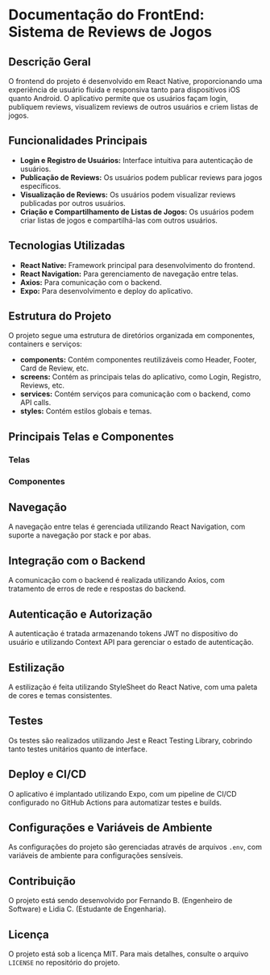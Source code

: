# Documentação do FrontEnd: Sistema de Reviews de Jogos

## Descrição Geral

O frontend do projeto é desenvolvido em React Native, proporcionando uma experiência de usuário fluida e responsiva tanto para dispositivos iOS quanto Android. O aplicativo permite que os usuários façam login, publiquem reviews, visualizem reviews de outros usuários e criem listas de jogos.

## Funcionalidades Principais

- **Login e Registro de Usuários:** Interface intuitiva para autenticação de usuários.
- **Publicação de Reviews:** Os usuários podem publicar reviews para jogos específicos.
- **Visualização de Reviews:** Os usuários podem visualizar reviews publicadas por outros usuários.
- **Criação e Compartilhamento de Listas de Jogos:** Os usuários podem criar listas de jogos e compartilhá-las com outros usuários.

## Tecnologias Utilizadas

- **React Native:** Framework principal para desenvolvimento do frontend.
- **React Navigation:** Para gerenciamento de navegação entre telas.
- **Axios:** Para comunicação com o backend.
- **Expo:** Para desenvolvimento e deploy do aplicativo.

## Estrutura do Projeto

O projeto segue uma estrutura de diretórios organizada em componentes, containers e serviços:

- **components:** Contém componentes reutilizáveis como Header, Footer, Card de Review, etc.
- **screens:** Contém as principais telas do aplicativo, como Login, Registro, Reviews, etc.
- **services:** Contém serviços para comunicação com o backend, como API calls.
- **styles:** Contém estilos globais e temas.

## Principais Telas e Componentes

### Telas


### Componentes

## Navegação

A navegação entre telas é gerenciada utilizando React Navigation, com suporte a navegação por stack e por abas.

## Integração com o Backend

A comunicação com o backend é realizada utilizando Axios, com tratamento de erros de rede e respostas do backend.

## Autenticação e Autorização

A autenticação é tratada armazenando tokens JWT no dispositivo do usuário e utilizando Context API para gerenciar o estado de autenticação.

## Estilização

A estilização é feita utilizando StyleSheet do React Native, com uma paleta de cores e temas consistentes.

## Testes

Os testes são realizados utilizando Jest e React Testing Library, cobrindo tanto testes unitários quanto de interface.

## Deploy e CI/CD

O aplicativo é implantado utilizando Expo, com um pipeline de CI/CD configurado no GitHub Actions para automatizar testes e builds.

## Configurações e Variáveis de Ambiente

As configurações do projeto são gerenciadas através de arquivos `.env`, com variáveis de ambiente para configurações sensíveis.

## Contribuição

O projeto está sendo desenvolvido por Fernando B. (Engenheiro de Software) e Lidia C. (Estudante de Engenharia).

## Licença

O projeto está sob a licença MIT. Para mais detalhes, consulte o arquivo `LICENSE` no repositório do projeto.
